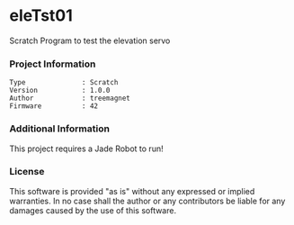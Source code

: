 eleTst01
================

Scratch Program to test the elevation servo

### Project Information
```
Type              : Scratch
Version           : 1.0.0
Author            : treemagnet
Firmware          : 42
```

### Additional Information
This project requires a Jade Robot to run!

### License
This software is provided "as is" without any expressed or implied warranties.  In no case shall the author or any contributors be liable for any damages caused by the use of this software.

